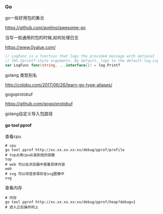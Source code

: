 ### Go

go一些好用包的集合

https://github.com/avelino/awesome-go

当写一些通用的包的时候,如何处理日志

https://www.0value.com/

```go
// LogFunc is a function that logs the provided message with optional
// fmt.Sprintf-style arguments. By default, logs to the default log.Logger.
var LogFunc func(string, ...interface{}) = log.Printf
```



golang 类型别名

http://colobu.com/2017/06/26/learn-go-type-aliases/

gogoprotobuf

https://github.com/gogo/protobuf

golang自定义导入包路径

#### go tool pprof

查看cpu

```shell
# cpu
go tool pprof http://xx.xx.xx.xx:xx/debug/pprof/profile
# top占用cpu从高到低的函数
top
# web 可以在浏览器中查看具体内容
web
# svg 可以将信息保存在svg图像中
svg
```

查看内存

```shell
# 内存
go tool pprof http://xx.xx.xx.xx:xx/debug/pprof/heap?debug=1
# 进入之后操作同上
```

